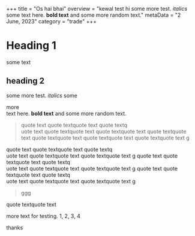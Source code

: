 +++
title = "Os hai bhai"
overview = "kewal test  hi some more test. *italics* some text here. **bold text** and some more random text."
metaData = "2 June, 2023"
category = "trade"
+++

# Heading 1

some text

## heading 2
some more test. *italics* some <div class="glow">more</div> text here. **bold text** and some more random text.

>  quote text quote textquote text quote textq<br>uote text
quote textquote text quote textquote text quote textquote text quote textquote text quote textquote text quote textquote text g

quote text quote textquote text quote textq<br>uote text
quote textquote text quote textquote text g
quote text quote textquote text quote textq<br>uote text
quote textquote text quote textquote text g
quote text quote textquote text quote textq<br>uote text
quote textquote text quote textquote text g

> ggg

quote textquote text

more text for testing.
1, 2, 3, 4

thanks
